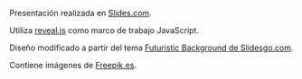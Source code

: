 Presentación realizada en [Slides.com](https://slides.com).

Utiliza [reveal.js](https://revealjs.com/) como marco de trabajo JavaScript.

Diseño modificado a partir del tema [Futuristic Background de Slidesgo.com](https://slidesgo.com/theme/futuristic-background).

Contiene imágenes de [Freepik.es](https://www.freepik.es/).


